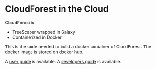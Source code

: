 # CloudForest in the Cloud

CloudForest is
- TreeScaper wrapped in Galaxy
- Containerized in Docker

This is the code needed to build a docker container of CloudForest. The docker image is stored on docker hub.

A [user guide](usage_notes.md) is available.
A [developers guide](dev_guide.md) is available.
